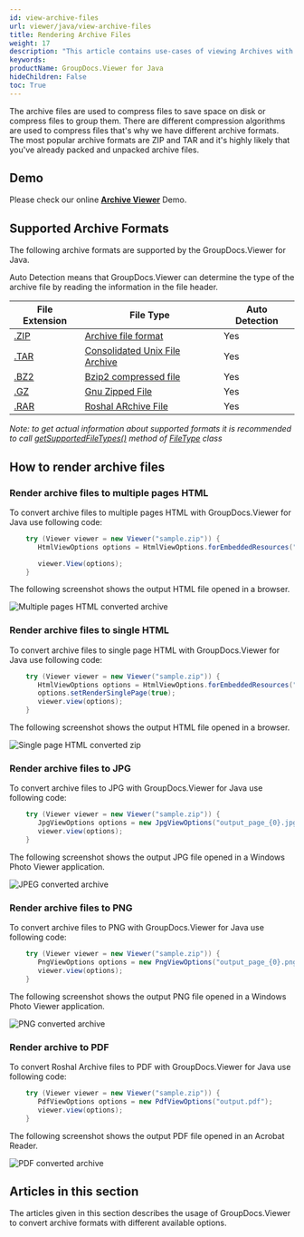 ```yaml
---
id: view-archive-files
url: viewer/java/view-archive-files
title: Rendering Archive Files
weight: 17
description: "This article contains use-cases of viewing Archives with GroupDocs.Viewer within your Java applications."
keywords: 
productName: GroupDocs.Viewer for Java
hideChildren: False
toc: True
---
```

The archive files are used to compress files to save space on disk or compress files to group them. There are different compression algorithms are used to compress files that's why we have different archive formats. The most popular archive formats are ZIP and TAR and it's highly likely that you've already packed and unpacked archive files.

## Demo

Please check our online **[Archive Viewer](https://products.groupdocs.app/viewer/archive)** Demo.

## Supported Archive Formats

The following archive formats are supported by the GroupDocs.Viewer for Java.

Auto Detection means that GroupDocs.Viewer can determine the type of the archive file by reading the information in the file header.

| File Extension | File Type | Auto Detection |
| --- | --- | --- |
| [.ZIP](https://wiki.fileformat.com/compression/zip) | [Archive file format](https://wiki.fileformat.com/compression/zip) | Yes |
| [.TAR](https://wiki.fileformat.com/compression/tar) | [Consolidated Unix File Archive](https://wiki.fileformat.com/compression/tar) | Yes |
| [.BZ2](https://wiki.fileformat.com/compression/bz2) | [Bzip2 compressed file](https://wiki.fileformat.com/compression/bz2) | Yes |
| [.GZ](https://wiki.fileformat.com/compression/gz) | [Gnu Zipped File](https://wiki.fileformat.com/compression/gz) | Yes |
| [.RAR](https://wiki.fileformat.com/compression/rar) | [Roshal ARchive File](https://wiki.fileformat.com/compression/rar) | Yes |

*Note:* _to get actual information about supported formats it is recommended to call [getSupportedFileTypes()](https://apireference.groupdocs.com/viewer/java/com.groupdocs.viewer/FileType#getSupportedFileTypes()) method of [FileType](https://apireference.groupdocs.com/viewer/java/com.groupdocs.viewer/FileType) class_

## How to render archive files

### Render archive files to multiple pages HTML

To convert archive files to multiple pages HTML with GroupDocs.Viewer for Java use following code:

```java
    try (Viewer viewer = new Viewer("sample.zip")) {
       HtmlViewOptions options = HtmlViewOptions.forEmbeddedResources("output_page_{0}.html");

       viewer.View(options);
    }
```

The following screenshot shows the output HTML file opened in a browser.

![Multiple pages HTML converted archive](viewer/java/images/how-to-convert-and-view-archive-files/zip-to-multiple-html.png)

### Render archive files to single HTML

To convert archive files to single page HTML with GroupDocs.Viewer for Java use following code:

```java
    try (Viewer viewer = new Viewer("sample.zip")) {
       HtmlViewOptions options = HtmlViewOptions.forEmbeddedResources("output.html");
       options.setRenderSinglePage(true);
       viewer.view(options);
    }
```

The following screenshot shows the output HTML file opened in a browser.

![Single page HTML converted zip](viewer/java/images/how-to-convert-and-view-archive-files/zip-to-single-html.png)

### Render archive files to JPG

To convert archive files to JPG with GroupDocs.Viewer for Java use following code:

```java
    try (Viewer viewer = new Viewer("sample.zip")) {
       JpgViewOptions options = new JpgViewOptions("output_page_{0}.jpg");
       viewer.view(options);
    }
```

The following screenshot shows the output JPG file opened in a Windows Photo Viewer application.

![JPEG converted archive](viewer/java/images/how-to-convert-and-view-archive-files/zip-in-jpg.png)

### Render archive files to PNG

To convert archive files to PNG with GroupDocs.Viewer for Java use following code:

```java
    try (Viewer viewer = new Viewer("sample.zip")) {
       PngViewOptions options = new PngViewOptions("output_page_{0}.png");
       viewer.view(options);
    }
```

The following screenshot shows the output PNG file opened in a Windows Photo Viewer application.

![PNG converted archive](viewer/java/images/how-to-convert-and-view-archive-files/zip-in-png.png)

### Render archive to PDF

To convert Roshal Archive files to PDF with GroupDocs.Viewer for Java use following code:

```java
    try (Viewer viewer = new Viewer("sample.zip")) {
       PdfViewOptions options = new PdfViewOptions("output.pdf");
       viewer.view(options);
    }
```

The following screenshot shows the output PDF file opened in an Acrobat Reader.

![PDF converted archive](viewer/java/images/how-to-convert-and-view-archive-files/zip-in-pdf.png)

## Articles in this section

The articles given in this section describes the usage of GroupDocs.Viewer to convert archive formats with different available options.

